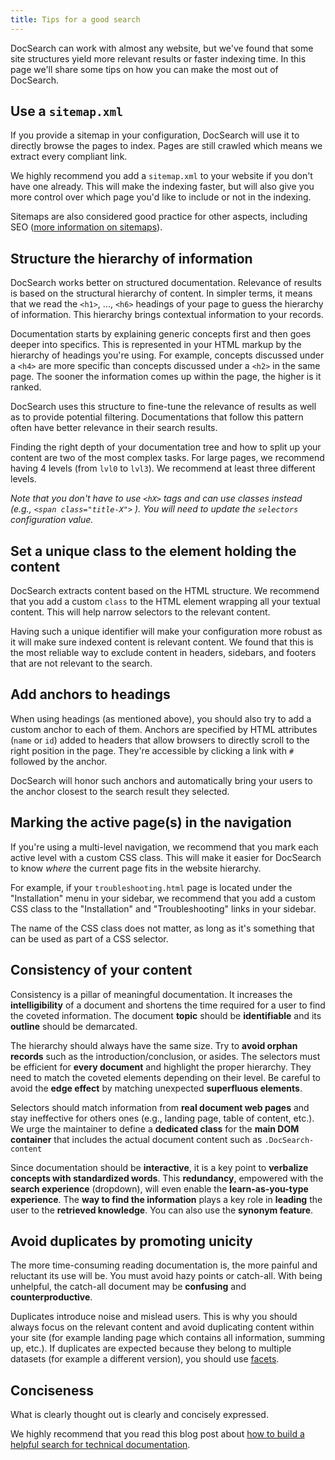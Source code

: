 ```yaml
---
title: Tips for a good search
---
```


DocSearch can work with almost any website, but we've found that some site structures yield more relevant results or faster indexing time. In this page we'll share some tips on how you can make the most out of DocSearch.

## Use a `sitemap.xml`

If you provide a sitemap in your configuration, DocSearch will use it to directly browse the pages to index. Pages are still crawled which means we extract every compliant link.

We highly recommend you add a `sitemap.xml` to your website if you don't have one already. This will make the indexing faster, but will also give you more control over which page you'd like to include or not in the indexing.

Sitemaps are also considered good practice for other aspects, including SEO ([more information on sitemaps][1]).

## Structure the hierarchy of information

DocSearch works better on structured documentation. Relevance of results is based on the structural hierarchy of content. In simpler terms, it means that we read the `<h1>`, ..., `<h6>` headings of your page to guess the hierarchy of information. This hierarchy brings contextual information to your records.

Documentation starts by explaining generic concepts first and then goes deeper into specifics. This is represented in your HTML markup by the hierarchy of headings you're using. For example, concepts discussed under a `<h4>` are more specific than concepts discussed under a `<h2>` in the same page. The sooner the information comes up within the page, the higher is it ranked.

DocSearch uses this structure to fine-tune the relevance of results as well as to provide potential filtering. Documentations that follow this pattern often have better relevance in their search results.

Finding the right depth of your documentation tree and how to split up your content are two of the most complex tasks. For large pages, we recommend having 4 levels (from `lvl0` to `lvl3`). We recommend at least three different levels.

_Note that you don't have to use `<hX>` tags and can use classes instead (e.g., `<span class="title-X">` ). You will need to update the `selectors` configuration value._

## Set a unique class to the element holding the content

DocSearch extracts content based on the HTML structure. We recommend that you add a custom `class` to the HTML element wrapping all your textual content. This will help narrow selectors to the relevant content.

Having such a unique identifier will make your configuration more robust as it will make sure indexed content is relevant content. We found that this is the most reliable way to exclude content in headers, sidebars, and footers that are not relevant to the search.

## Add anchors to headings

When using headings (as mentioned above), you should also try to add a custom anchor to each of them. Anchors are specified by HTML attributes (`name` or `id`) added to headers that allow browsers to directly scroll to the right position in the page. They're accessible by clicking a link with `#` followed by the anchor.

DocSearch will honor such anchors and automatically bring your users to the anchor closest to the search result they selected.

## Marking the active page(s) in the navigation

If you're using a multi-level navigation, we recommend that you mark each active level with a custom CSS class. This will make it easier for DocSearch to know _where_ the current page fits in the website hierarchy.

For example, if your `troubleshooting.html` page is located under the "Installation" menu in your sidebar, we recommend that you add a custom CSS class to the "Installation" and "Troubleshooting" links in your sidebar.

The name of the CSS class does not matter, as long as it's something that can be used as part of a CSS selector.

## Consistency of your content

Consistency is a pillar of meaningful documentation. It increases the **intelligibility** of a document and shortens the time required for a user to find the coveted information. The document **topic** should be **identifiable** and its **outline** should be demarcated.

The hierarchy should always have the same size. Try to **avoid orphan records** such as the introduction/conclusion, or asides. The selectors must be efficient for **every document** and highlight the proper hierarchy. They need to match the coveted elements depending on their level. Be careful to avoid the **edge effect** by matching unexpected **superfluous elements**.

Selectors should match information from **real document web pages** and stay ineffective for others ones (e.g., landing page, table of content, etc.). We urge the maintainer to define a **dedicated class** for the **main DOM container** that includes the actual document content such as `.DocSearch-content`

Since documentation should be **interactive**, it is a key point to **verbalize concepts with standardized words**. This **redundancy**, empowered with the **search experience** (dropdown), will even enable the **learn-as-you-type experience**. The **way to find the information** plays a key role in **leading** the user to the **retrieved knowledge**. You can also use the **synonym feature**.

## Avoid duplicates by promoting unicity

The more time-consuming reading documentation is, the more painful and reluctant its use will be. You must avoid hazy points or catch-all. With being unhelpful, the catch-all document may be **confusing** and **counterproductive**.

Duplicates introduce noise and mislead users. This is why you should always focus on the relevant content and avoid duplicating content within your site (for example landing page which contains all information, summing up, etc.). If duplicates are expected because they belong to multiple datasets (for example a different version), you should use [facets][3].

## Conciseness

What is clearly thought out is clearly and concisely expressed.

We highly recommend that you read this blog post about [how to build a helpful search for technical documentation][2].

[1]: https://www.sitemaps.org/index.html
[2]: https://blog.algolia.com/how-to-build-a-helpful-search-for-technical-documentation-the-laravel-example/
[3]: https://www.algolia.com/doc/guides/searching/faceting/
